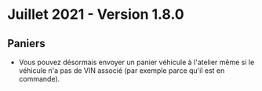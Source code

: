 # Juillet 2021 - Version 1.8.0

## Paniers

- Vous pouvez désormais envoyer un panier véhicule à l'atelier même si le véhicule n'a pas de VIN associé (par exemple parce qu'il est en commande).
